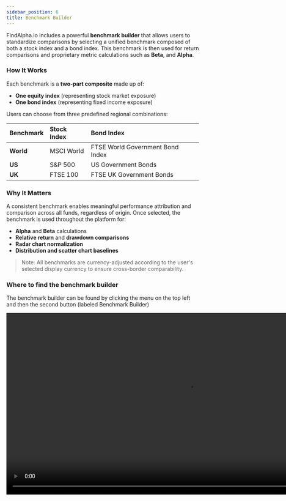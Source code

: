 ```yaml
---
sidebar_position: 6
title: Benchmark Builder
---
```




FindAlpha.io includes a powerful **benchmark builder** that allows users to standardize comparisons by selecting a unified benchmark composed of both a stock index and a bond index. This benchmark is then used for return comparisons and proprietary metric calculations such as **Beta**, and **Alpha**.

### How It Works

Each benchmark is a **two-part composite** made up of:

- **One equity index** (representing stock market exposure)
- **One bond index** (representing fixed income exposure)

Users can choose from three predefined regional combinations:

| Benchmark | Stock Index | Bond Index |
|:---------|:----------|:----------|
| **World** | MSCI World | FTSE World Government Bond Index |
| **US** | S&P 500 | US Government Bonds |
| **UK** | FTSE 100 | FTSE UK Government Bonds |  

### Why It Matters

A consistent benchmark enables meaningful performance attribution and comparison across all funds, regardless of origin. Once selected, the benchmark is used throughout the platform for:

- **Alpha** and **Beta** calculations  
- **Relative return** and **drawdown comparisons**  
- **Radar chart normalization**  
- **Distribution and scatter chart baselines**

> Note: All benchmarks are currency-adjusted according to the user's selected display currency to ensure cross-border comparability.

### Where to find the benchmark builder

The benchmark builder can be found by clicking the menu on the top left and then the second button (labeled Benchmark Builder)


<video width="950" controls>
  <source src="/videos/Benchmark%20Creator.mp4" type="video/mp4" />
  Your browser does not support the video tag.
</video>
